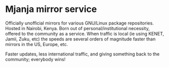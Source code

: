 # Mjanja mirror service

Officially unofficial mirrors for various GNU/Linux package repositories. Hosted in Nairobi, Kenya. Born out of personal/institutional necessity, offered to the community as a service. When traffic is local (ie using KENET, Jamii, Zuku, etc) the speeds are several orders of magnitude faster than mirrors in the US, Europe, etc.

Faster updates, less international traffic, and giving something back to the community; everybody wins!
